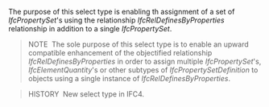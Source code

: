 The purpose of this select type is enabling th assignment of a set of _IfcPropertySet_'s using the relationship _IfcRelDefinesByProperties_ relationship in addition to a single _IfcPropertySet_.

> NOTE&nbsp; The sole purpose of this select type is to enable an upward compatible enhancement of the objectified relationship _IfcRelDefinesByProperties_ in order to assign multiple _IfcPropertySet_'s, _IfcElementQuantity_'s or other subtypes of _IfcPropertySetDefinition_ to objects using a single instance of _IfcRelDefinesByProperties_.

> HISTORY&nbsp; New select type in IFC4.
